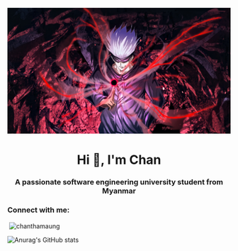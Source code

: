 ![Profile Picture](https://github.com/ChanThaMaung/ChanThaMaung/blob/main/Gojo%20Wallpaper.jpg)
<h1 align="center">Hi 👋, I'm Chan</h1>
<h3 align="center">A passionate software engineering university student from Myanmar</h3>

<h3 align="left">Connect with me:</h3>
<p align="left">
</p>

<p>&nbsp;<img align="center" src="https://github-readme-stats.vercel.app/api?username=chanthamaung&show_icons=true&locale=en" alt="chanthamaung" /></p>

![Anurag's GitHub stats](https://github-readme-stats.vercel.app/api?username=chanthamaung&show_icons=true&theme=radical)
